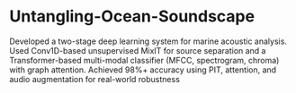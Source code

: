 # Untangling-Ocean-Soundscape
Developed a two-stage deep learning system for marine acoustic analysis. Used Conv1D-based unsupervised MixIT for source separation and a Transformer-based multi-modal classifier (MFCC, spectrogram, chroma) with graph attention. Achieved 98%+ accuracy using PIT, attention, and audio augmentation for real-world robustness
